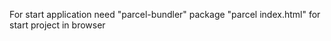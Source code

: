 For start application need "parcel-bundler" package
"parcel index.html" for start project in browser
